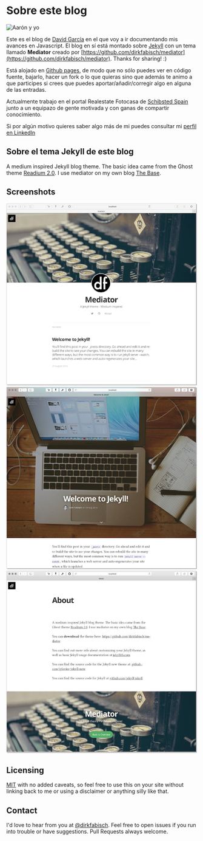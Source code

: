 Sobre este blog
========
![Aarón y yo](http://davecarter.me/assets/article_images/about/aaron-and-me.jpg)

Este es el blog de [David García](https://twitter.com/d4vecarter) en el que voy a ir documentando mis avances en Javascript. El blog en sí está montado sobre [Jekyll](http://jekyllrb.com/) con un tema llamado **Mediator** creado por [https://github.com/dirkfabisch/mediator](https://github.com/dirkfabisch/mediator). Thanks for sharing! :)

Está alojado en [Github pages](https://github.com/davecarter/jsblog), de modo que no sólo puedes ver en código fuente, bajarlo, hacer un fork o lo que quieras sino que además te animo a que participes si crees que puedes aportar/añadir/corregir algo en alguna de las entradas.

Actualmente trabajo en el portal Realestate Fotocasa de [Schibsted Spain](http://www.schibsted.es/) junto a un equipazo de gente motivada y con ganas de compartir conocimiento.

Si por algún motivo quieres saber algo más de mi puedes consultar mi [perfil en LinkedIn](https://www.linkedin.com/in/davidgarciaontivero)


Sobre el tema Jekyll de este blog
--------
A medium inspired Jekyll blog theme. The basic idea came from the Ghost theme
[Readium 2.0](http://www.svenread.com/readium-ghost-theme/). I use mediator on my own blog [The Base](http://blog.base68.com).

Screenshots
--------
![screenshot](/assets/images/screenshot1.jpg)
![screenshot](/assets/images/screenshot2.jpg)
![screenshot](/assets/images/screenshot3.jpg)

Licensing
---------

[MIT](https://github.com/dirkfabisch/madiator/blob/master/LICENSE) with no added caveats, so feel free to use this on your site without linking back to me or using a disclaimer or anything silly like that.

Contact
-------
I'd love to hear from you at [@dirkfabisch](https://twitter.com/dirkfabisch). Feel free to open issues if you run into trouble or have suggestions. Pull Requests always welcome.
